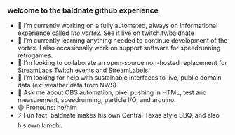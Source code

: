 ### welcome to the baldnate github experience

- 🔭 I’m currently working on a fully automated, always on informational experience called _the vortex_.  See it live on twitch.tv/baldnate
- 🌱 I’m currently learning anything needed to continue development of the vortex.  I also occasionally work on support software for speedrunning retrogames.
- 👯 I’m looking to collaborate an open-source non-hosted replacement for StreamLabs Twitch events and StreamLabels.
- 🤔 I’m looking for help with sustainable interfaces to live, public domain data (ex: weather data from NWS).
- 💬 Ask me about OBS automation, pixel pushing in HTML, test and measurement, speedrunning, particle I/O, and arduino.
- 😄 Pronouns: he/him
- ⚡ Fun fact: baldnate makes his own Central Texas style BBQ, and also his own kimchi.
